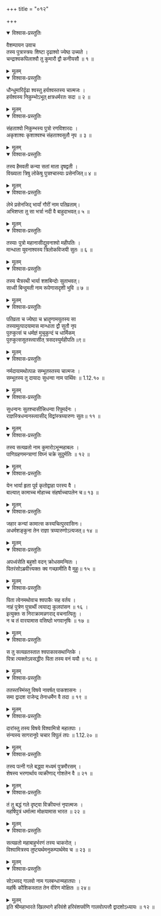 +++
title = "०१२"

+++

<details open><summary>विश्वास-प्रस्तुतिः</summary>

वैशम्पायन उवाच  
तस्य पुत्रास्त्रयः शिष्टा दृढाश्वो ज्येष्ठ उच्यते ।  
चन्द्राश्वकपिलाश्वौ तु कुमारौ द्वौ कनीयसौ ॥ १ ॥
</details>

<details><summary>मूलम्</summary>

वैशम्पायन उवाच  
तस्य पुत्रास्त्रयः शिष्टा दृढाश्वो ज्येष्ठ उच्यते ।  
चन्द्राश्वकपिलाश्वौ तु कुमारौ द्वौ कनीयसौ ॥ १ ॥
</details>

<details open><summary>विश्वास-प्रस्तुतिः</summary>

धौन्धुमारिर्दृढा श्वस्तु हर्यश्वस्तस्य चात्मजः ।  
हर्यश्वस्य निकुम्भोऽभूत् क्षत्रधर्मरतः सदा ॥ २ ॥
</details>

<details><summary>मूलम्</summary>

धौन्धुमारिर्दृढा श्वस्तु हर्यश्वस्तस्य चात्मजः ।  
हर्यश्वस्य निकुम्भोऽभूत् क्षत्रधर्मरतः सदा ॥ २ ॥
</details>

<details open><summary>विश्वास-प्रस्तुतिः</summary>

संहताश्वो निकुम्भस्य पुत्रो रणविशारदः ।  
अकृशाश्वः कृशाश्वश्च संहताश्वसुतौ नृप ॥ ३ ॥
</details>

<details><summary>मूलम्</summary>

संहताश्वो निकुम्भस्य पुत्रो रणविशारदः ।  
अकृशाश्वः कृशाश्वश्च संहताश्वसुतौ नृप ॥ ३ ॥
</details>

<details open><summary>विश्वास-प्रस्तुतिः</summary>

तस्य हैमवती कन्या सतां माता दृषद्वती ।  
विख्याता त्रिषु लोकेषु पुत्रश्चास्याः प्रसेनजित्॥ ४ ॥
</details>

<details><summary>मूलम्</summary>

तस्य हैमवती कन्या सतां माता दृषद्वती ।  
विख्याता त्रिषु लोकेषु पुत्रश्चास्याः प्रसेनजित्॥ ४ ॥
</details>

<details open><summary>विश्वास-प्रस्तुतिः</summary>

लेभे प्रसेनजिद् भार्यां गौरीं नाम पतिव्रताम्।  
अभिशप्ता तु सा भर्त्रा नदी वै बाहुदाभवत्॥ ५ ॥
</details>

<details><summary>मूलम्</summary>

लेभे प्रसेनजिद् भार्यां गौरीं नाम पतिव्रताम्।  
अभिशप्ता तु सा भर्त्रा नदी वै बाहुदाभवत्॥ ५ ॥
</details>

<details open><summary>विश्वास-प्रस्तुतिः</summary>

तस्याः पुत्रो महानासीद्युवनाश्वो महीपतिः ।  
मान्धाता युवनाश्वस्य त्रिलोकविजयी सुतः ॥ ६ ॥
</details>

<details><summary>मूलम्</summary>

तस्याः पुत्रो महानासीद्युवनाश्वो महीपतिः ।  
मान्धाता युवनाश्वस्य त्रिलोकविजयी सुतः ॥ ६ ॥
</details>

<details open><summary>विश्वास-प्रस्तुतिः</summary>

तस्य चैत्ररथी भार्या शशबिन्दोः सुताभवत्।  
साध्वी बिन्दुमती नाम रूपेणासदृशी भुवि ॥ ७ ॥
</details>

<details><summary>मूलम्</summary>

तस्य चैत्ररथी भार्या शशबिन्दोः सुताभवत्।  
साध्वी बिन्दुमती नाम रूपेणासदृशी भुवि ॥ ७ ॥
</details>

<details open><summary>विश्वास-प्रस्तुतिः</summary>

पतिव्रता च ज्येष्ठा च भ्रातॄणामयुतस्य सा  
तस्यामुत्पादयामास मान्धाता द्वौ सुतौ नृप  
पुरुकुत्सं च धर्मज्ञं मुचुकुन्दं च धार्मिकम्  
पुरुकुत्ससुतस्त्वासीत् त्रसदस्युर्महीपतिः॥९॥
</details>

<details><summary>मूलम्</summary>

पतिव्रता च ज्येष्ठा च भ्रातॄणामयुतस्य सा  
तस्यामुत्पादयामास मान्धाता द्वौ सुतौ नृप  
पुरुकुत्सं च धर्मज्ञं मुचुकुन्दं च धार्मिकम्  
पुरुकुत्ससुतस्त्वासीत् त्रसदस्युर्महीपतिः॥९॥
</details>

<details open><summary>विश्वास-प्रस्तुतिः</summary>

नर्मदायामथोत्पन्नः सम्भूतस्तस्य चात्मजः ।  
सम्भूतस्य तु दायादः सुधन्वा नाम पार्थिवः ॥ 1.12.१० ॥
</details>

<details><summary>मूलम्</summary>

नर्मदायामथोत्पन्नः सम्भूतस्तस्य चात्मजः ।  
सम्भूतस्य तु दायादः सुधन्वा नाम पार्थिवः ॥ 1.12.१० ॥
</details>

<details open><summary>विश्वास-प्रस्तुतिः</summary>

सुधन्वनः सुतश्चासीत्त्रिधन्वा रिपुमर्दनः ।  
राज्ञस्त्रिधन्वनस्त्वासीद् विद्वांस्त्रय्यारुणः सुतः॥ ११ ॥
</details>

<details><summary>मूलम्</summary>

सुधन्वनः सुतश्चासीत्त्रिधन्वा रिपुमर्दनः ।  
राज्ञस्त्रिधन्वनस्त्वासीद् विद्वांस्त्रय्यारुणः सुतः॥ ११ ॥
</details>

<details open><summary>विश्वास-प्रस्तुतिः</summary>

तस्य सत्यव्रतो नाम कुमारोऽभून्महाबलः ।  
पाणिग्रहणमन्त्राणां विघ्नं चक्रे सुदुर्मतिः ॥ १२ ॥
</details>

<details><summary>मूलम्</summary>

तस्य सत्यव्रतो नाम कुमारोऽभून्महाबलः ।  
पाणिग्रहणमन्त्राणां विघ्नं चक्रे सुदुर्मतिः ॥ १२ ॥
</details>

<details open><summary>विश्वास-प्रस्तुतिः</summary>

येन भार्या हृता पूर्व कृतोद्वाहा परस्य वै ।  
बाल्यात् कामाच्च मोहाच्च संहर्षाच्चापलेन च॥ १३ ॥
</details>

<details><summary>मूलम्</summary>

येन भार्या हृता पूर्व कृतोद्वाहा परस्य वै ।  
बाल्यात् कामाच्च मोहाच्च संहर्षाच्चापलेन च॥ १३ ॥
</details>

<details open><summary>विश्वास-प्रस्तुतिः</summary>

जहार कन्यां कामात्स कस्यचित्पुरवासिनः।  
अधर्मशङ्कुना तेन राज्ञा त्रय्यारुणोऽत्यजत्॥ १४ ॥
</details>

<details><summary>मूलम्</summary>

जहार कन्यां कामात्स कस्यचित्पुरवासिनः।  
अधर्मशङ्कुना तेन राज्ञा त्रय्यारुणोऽत्यजत्॥ १४ ॥
</details>

<details open><summary>विश्वास-प्रस्तुतिः</summary>

अपध्वंसेति बहुशो वदन् क्रोधसमन्वितः ।  
पितरंसोऽब्रवीत्त्यक्तः क्व गच्छामीति वै मुहुः॥ १५ ॥
</details>

<details><summary>मूलम्</summary>

अपध्वंसेति बहुशो वदन् क्रोधसमन्वितः ।  
पितरंसोऽब्रवीत्त्यक्तः क्व गच्छामीति वै मुहुः॥ १५ ॥
</details>

<details open><summary>विश्वास-प्रस्तुतिः</summary>

पिता त्वेनमथोवाच श्वपाकैः सह वर्तय ।  
नाहं पुत्रेण पुत्रार्थी त्वयाद्य कुलपांसन ॥ १६ ।  
इत्युक्तः स निराक्रामन्नगराद् वचनात्पितुः ।  
न च तं वारयामास वसिष्ठो भगवानृषिः ॥ १७ ॥
</details>

<details><summary>मूलम्</summary>

पिता त्वेनमथोवाच श्वपाकैः सह वर्तय ।  
नाहं पुत्रेण पुत्रार्थी त्वयाद्य कुलपांसन ॥ १६ ।  
इत्युक्तः स निराक्रामन्नगराद् वचनात्पितुः ।  
न च तं वारयामास वसिष्ठो भगवानृषिः ॥ १७ ॥
</details>

<details open><summary>विश्वास-प्रस्तुतिः</summary>

स तु सत्यव्रतस्तात श्वपाकावसथान्तिके ।  
पित्रा त्यक्तोऽवसद्धीरः पिता तस्य वनं ययौ ॥ १८ ॥
</details>

<details><summary>मूलम्</summary>

स तु सत्यव्रतस्तात श्वपाकावसथान्तिके ।  
पित्रा त्यक्तोऽवसद्धीरः पिता तस्य वनं ययौ ॥ १८ ॥
</details>

<details open><summary>विश्वास-प्रस्तुतिः</summary>

ततस्तस्मिंस्तु विषये नावर्षत् पाकशासनः ।  
समा द्वादश राजेन्द्र तेनाधर्मेण वै तदा ॥ १९ ॥
</details>

<details><summary>मूलम्</summary>

ततस्तस्मिंस्तु विषये नावर्षत् पाकशासनः ।  
समा द्वादश राजेन्द्र तेनाधर्मेण वै तदा ॥ १९ ॥
</details>

<details open><summary>विश्वास-प्रस्तुतिः</summary>

दारांस्तु तस्य विषये विश्वामित्रो महातपाः ।  
संन्यस्य सागरानूपे चचार विपुलं तपः ॥ 1.12.२० ॥
</details>

<details><summary>मूलम्</summary>

दारांस्तु तस्य विषये विश्वामित्रो महातपाः ।  
संन्यस्य सागरानूपे चचार विपुलं तपः ॥ 1.12.२० ॥
</details>

<details open><summary>विश्वास-प्रस्तुतिः</summary>

तस्य पत्नी गले बद्ध्वा मध्यमं पुत्रमौरसम् ।  
शेषस्य भरणार्थाय व्यक्रीणाद् गोशतेन वै ॥ २१ ॥
</details>

<details><summary>मूलम्</summary>

तस्य पत्नी गले बद्ध्वा मध्यमं पुत्रमौरसम् ।  
शेषस्य भरणार्थाय व्यक्रीणाद् गोशतेन वै ॥ २१ ॥
</details>

<details open><summary>विश्वास-प्रस्तुतिः</summary>

तं तु बद्धं गले दृष्ट्वा विक्रीयन्तं नृपात्मजः ।  
महर्षिपुत्रं धर्मात्मा मोक्षयामास भारत ॥ २२ ॥
</details>

<details><summary>मूलम्</summary>

तं तु बद्धं गले दृष्ट्वा विक्रीयन्तं नृपात्मजः ।  
महर्षिपुत्रं धर्मात्मा मोक्षयामास भारत ॥ २२ ॥
</details>

<details open><summary>विश्वास-प्रस्तुतिः</summary>

सत्यव्रतो महाबाहुर्भरणं तस्य चाकरोत् ।  
विश्वामित्रस्य तुष्ट्यर्थमनुकम्पार्थमेव च ॥ २३ ॥
</details>

<details><summary>मूलम्</summary>

सत्यव्रतो महाबाहुर्भरणं तस्य चाकरोत् ।  
विश्वामित्रस्य तुष्ट्यर्थमनुकम्पार्थमेव च ॥ २३ ॥
</details>

<details open><summary>विश्वास-प्रस्तुतिः</summary>

सोऽभवद् गालवो नाम गलबन्धान्महातपाः ।  
महर्षिः कौशिकस्तात तेन वीरेण मोक्षितः ॥ २४॥
</details>

<details><summary>मूलम्</summary>

सोऽभवद् गालवो नाम गलबन्धान्महातपाः ।  
महर्षिः कौशिकस्तात तेन वीरेण मोक्षितः ॥ २४॥
</details>
इति श्रीमहाभारते खिलभागे हरिवंशे हरिवंशपर्वणि गालवोत्पत्तौ द्वादशोऽध्यायः ॥ १२ ॥